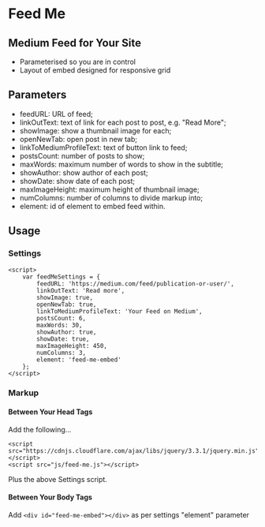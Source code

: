 # Feed Me

## Medium Feed for Your Site
- Parameterised so you are in control
- Layout of embed designed for responsive grid

## Parameters
- feedURL: URL of feed;
- linkOutText: text of link for each post to post, e.g. "Read More";
- showImage: show a thumbnail image for each;
- openNewTab: open post in new tab;
- linkToMediumProfileText: text of button link to feed;
- postsCount: number of posts to show;
- maxWords: maximum number of words to show in the subtitle;
- showAuthor: show author of each post;
- showDate: show date of each post;
- maxImageHeight: maximum height of thumbnail image;
- numColumns: number of columns to divide markup into;
- element: id of element to embed feed within.

## Usage
### Settings
    <script>
        var feedMeSettings = {
            feedURL: 'https://medium.com/feed/publication-or-user/',
            linkOutText: 'Read more',
            showImage: true,
            openNewTab: true,
            linkToMediumProfileText: 'Your Feed on Medium',
            postsCount: 6,
            maxWords: 30,
            showAuthor: true,
            showDate: true,
            maxImageHeight: 450,
            numColumns: 3,
            element: 'feed-me-embed'
        };
    </script>
### Markup
#### Between Your Head Tags
Add the following...

    <script src="https://cdnjs.cloudflare.com/ajax/libs/jquery/3.3.1/jquery.min.js"></script>
    <script src="js/feed-me.js"></script>
Plus the above Settings script.
#### Between Your Body Tags
Add `<div id="feed-me-embed"></div>` as per settings "element" parameter
